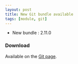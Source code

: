 ```yaml
---
layout: post
title: New Git bundle available
tags: [module, git]
---
```


* New bundle : 2.11.0

### Download

Available on the [Git page](/tools/git).